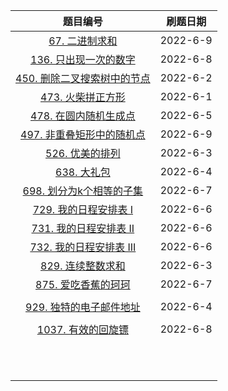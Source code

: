 |                           题目编号                           | 刷题日期 |
| :----------------------------------------------------------: | :------: |
|  [67. 二进制求和](https://leetcode.cn/problems/add-binary/)  | 2022-6-9 |
| [136. 只出现一次的数字](https://leetcode.cn/problems/single-number/) | 2022-6-8 |
| [450. 删除二叉搜索树中的节点](https://leetcode.cn/problems/delete-node-in-a-bst/) | 2022-6-2 |
| [473. 火柴拼正方形](https://leetcode.cn/problems/matchsticks-to-square/) | 2022-6-1 |
| [478. 在圆内随机生成点](https://leetcode.cn/problems/generate-random-point-in-a-circle/) | 2022-6-5 |
| [497. 非重叠矩形中的随机点](https://leetcode.cn/problems/random-point-in-non-overlapping-rectangles/) | 2022-6-9 |
| [526. 优美的排列](https://leetcode.cn/problems/beautiful-arrangement/) | 2022-6-3 |
| [638. 大礼包](https://leetcode.cn/problems/shopping-offers/) | 2022-6-4 |
| [698. 划分为k个相等的子集](https://leetcode.cn/problems/partition-to-k-equal-sum-subsets/) | 2022-6-7 |
| [729. 我的日程安排表 I](https://leetcode.cn/problems/my-calendar-i/) | 2022-6-6 |
| [731. 我的日程安排表 II](https://leetcode.cn/problems/my-calendar-ii/) | 2022-6-6 |
| [732. 我的日程安排表 III](https://leetcode.cn/problems/my-calendar-iii/) | 2022-6-6 |
| [829. 连续整数求和](https://leetcode.cn/problems/consecutive-numbers-sum/) | 2022-6-3 |
| [875. 爱吃香蕉的珂珂](https://leetcode.cn/problems/koko-eating-bananas/) | 2022-6-7 |
|                                                              |          |
| [929. 独特的电子邮件地址](https://leetcode.cn/problems/unique-email-addresses/) | 2022-6-4 |
|                                                              |          |
| [1037. 有效的回旋镖](https://leetcode.cn/problems/valid-boomerang/) | 2022-6-8 |
|                                                              |          |
|                                                              |          |
|                                                              |          |
|                                                              |          |
|                                                              |          |
|                                                              |          |
|                                                              |          |
|                                                              |          |
|                                                              |          |
|                                                              |          |
|                                                              |          |


